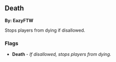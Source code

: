 ## Death
**By: EazyFTW**
<br>

Stops players from dying if disallowed.
<br>

### Flags
* **Death** - *If disallowed, stops players from dying.*

